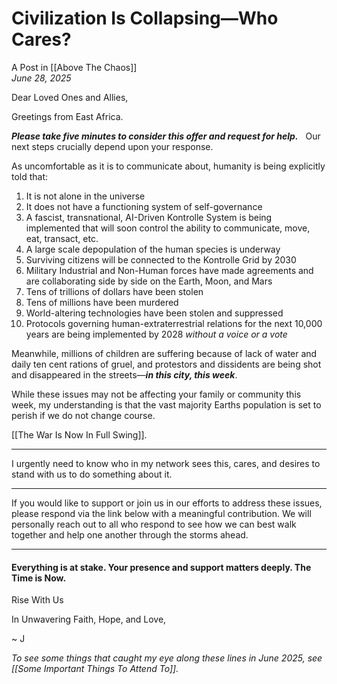 # Civilization Is Collapsing—Who Cares? 
A Post in [[Above The Chaos]]  
*June 28, 2025*

Dear Loved Ones and Allies, 

Greetings from East Africa.  

**_Please take five minutes to consider this offer and request for help._**  
Our next steps crucially depend upon your response.  

As uncomfortable as it is to communicate about, humanity is being explicitly told that:   

1. It is not alone in the universe  
2. It does not have a functioning system of self-governance  
3. A fascist, transnational, AI-Driven Kontrolle System is being implemented that will soon control the ability to communicate, move, eat, transact, etc.   
4. A large scale depopulation of the human species is underway  
5. Surviving citizens will be connected to the Kontrolle Grid by 2030  
6. Military Industrial and Non-Human forces have made agreements and are collaborating side by side on the Earth, Moon, and Mars  
7. Tens of trillions of dollars have been stolen  
8. Tens of millions have been murdered  
9. World-altering technologies have been stolen and suppressed  
10. Protocols governing human-extraterrestrial relations for the next 10,000 years are being implemented by 2028 _without a voice or a vote_  

Meanwhile, millions of children are suffering because of lack of water and daily ten cent rations of gruel, and protestors and dissidents are being shot and disappeared in the streets—**_in this city, this week_**.  

While these issues may not be affecting your family or community this week, my understanding is that the vast majority Earths population is set to perish if we do not change course. 

[[The War Is Now In Full Swing]].  

____

I urgently need to know who in my network sees this, cares, and desires to stand with us to do something about it.  

____

If you would like to support or join us in our efforts to address these issues, please respond via the link below with a meaningful contribution. We will personally reach out to all who respond to see how we can best walk together and help one another through the storms ahead.

____

#### **Everything is at stake. Your presence and support matters deeply. The Time is Now.**  

<a class='kindful-donate-btn' id='kindful-donate-btn-991b40b3-0f60-41fb-9679-b2faa8482284'>Rise With Us</a>
<script src='https://lionsberg-bloom.kindful.com/embeds/991b40b3-0f60-41fb-9679-b2faa8482284/init.js?type=button' data-embed-id='991b40b3-0f60-41fb-9679-b2faa8482284' data-lookup-type='jquery-selector' data-lookup-value='#kindful-donate-btn-991b40b3-0f60-41fb-9679-b2faa8482284'></script>


In Unwavering Faith, Hope, and Love, 

~ J  

*To see some things that caught my eye along these lines in June 2025, see [[Some Important Things To Attend To]].*  